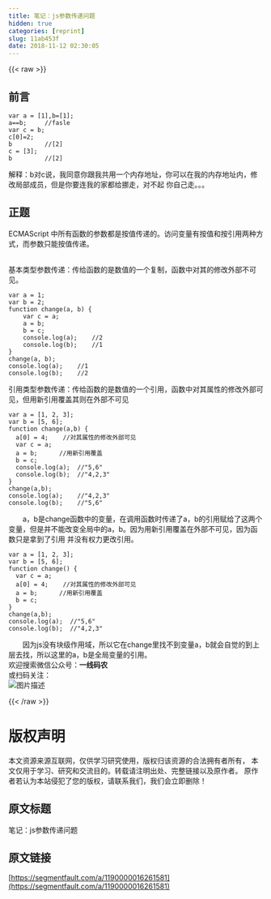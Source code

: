 ```yaml
---
title: 笔记：js参数传递问题
hidden: true
categories: [reprint]
slug: 11ab453f
date: 2018-11-12 02:30:05
---
```


{{< raw >}}
<h2><strong>&#x524D;&#x8A00;</strong></h2><pre><code>var a = [1],b=[1];
a==b;     //fasle
var c = b;
c[0]=2;
b         //[2]
c = [3];
b         //[2]</code></pre><p>&#x89E3;&#x91CA;&#xFF1A;b&#x5BF9;c&#x8BF4;&#xFF0C;&#x6211;&#x540C;&#x610F;&#x4F60;&#x8DDF;&#x6211;&#x5171;&#x7528;&#x4E00;&#x4E2A;&#x5185;&#x5B58;&#x5730;&#x5740;&#xFF0C;&#x4F60;&#x53EF;&#x4EE5;&#x5728;&#x6211;&#x7684;&#x5185;&#x5B58;&#x5730;&#x5740;&#x5185;&#xFF0C;&#x4FEE;&#x6539;&#x5C40;&#x90E8;&#x6210;&#x5458;&#xFF0C;&#x4F46;&#x662F;&#x4F60;&#x8981;&#x8FDE;&#x6211;&#x7684;&#x5BB6;&#x90FD;&#x7ED9;&#x632A;&#x8D70;&#xFF0C;&#x5BF9;&#x4E0D;&#x8D77; &#x4F60;&#x81EA;&#x5DF1;&#x8D70;&#x3002;&#x3002;&#x3002;</p><h2><strong>&#x6B63;&#x9898;</strong></h2><p>ECMAScript &#x4E2D;&#x6240;&#x6709;&#x51FD;&#x6570;&#x7684;&#x53C2;&#x6570;&#x90FD;&#x662F;&#x6309;&#x503C;&#x4F20;&#x9012;&#x7684;&#x3002;&#x8BBF;&#x95EE;&#x53D8;&#x91CF;&#x6709;&#x6309;&#x503C;&#x548C;&#x6309;&#x5F15;&#x7528;&#x4E24;&#x79CD;&#x65B9;&#x5F0F;&#xFF0C;&#x800C;&#x53C2;&#x6570;&#x53EA;&#x80FD;&#x6309;&#x503C;&#x4F20;&#x9012;&#x3002;<br>&#x2003;&#x2003;</p><p>&#x57FA;&#x672C;&#x7C7B;&#x578B;&#x53C2;&#x6570;&#x4F20;&#x9012;&#xFF1A;&#x4F20;&#x7ED9;&#x51FD;&#x6570;&#x7684;&#x662F;&#x6570;&#x503C;&#x7684;&#x4E00;&#x4E2A;&#x590D;&#x5236;&#xFF0C;&#x51FD;&#x6570;&#x4E2D;&#x5BF9;&#x5176;&#x7684;&#x4FEE;&#x6539;&#x5916;&#x90E8;&#x4E0D;&#x53EF;&#x89C1;&#x3002;</p><pre><code>var a = 1;
var b = 2;
function change(a, b) {
    var c = a;
    a = b;
    b = c;
    console.log(a);    //2
    console.log(b);    //1
}
change(a, b);
console.log(a);    //1
console.log(b);    //2
</code></pre><p>&#x5F15;&#x7528;&#x7C7B;&#x578B;&#x53C2;&#x6570;&#x4F20;&#x9012;&#xFF1A;&#x4F20;&#x7ED9;&#x51FD;&#x6570;&#x7684;&#x662F;&#x6570;&#x503C;&#x7684;&#x4E00;&#x4E2A;&#x5F15;&#x7528;&#xFF0C;&#x51FD;&#x6570;&#x4E2D;&#x5BF9;&#x5176;&#x5C5E;&#x6027;&#x7684;&#x4FEE;&#x6539;&#x5916;&#x90E8;&#x53EF;&#x89C1;&#xFF0C;&#x4F46;&#x7528;&#x65B0;&#x5F15;&#x7528;&#x8986;&#x76D6;&#x5176;&#x5219;&#x5728;&#x5916;&#x90E8;&#x4E0D;&#x53EF;&#x89C1;</p><pre><code>var a = [1, 2, 3];
var b = [5, 6];
function change(a,b) {
  a[0] = 4;    //&#x5BF9;&#x5176;&#x5C5E;&#x6027;&#x7684;&#x4FEE;&#x6539;&#x5916;&#x90E8;&#x53EF;&#x89C1; 
  var c = a;
  a = b;      //&#x7528;&#x65B0;&#x5F15;&#x7528;&#x8986;&#x76D6;
  b = c;
  console.log(a);  //&quot;5,6&quot;        
  console.log(b);  //&quot;4,2,3&quot;
}
change(a,b);
console.log(a);    //&quot;4,2,3&quot;
console.log(b);    //&quot;5,6&quot;
</code></pre><p>&#x2003;&#x2003;a&#xFF0C;b&#x662F;change&#x51FD;&#x6570;&#x4E2D;&#x7684;&#x53D8;&#x91CF;&#xFF0C;&#x5728;&#x8C03;&#x7528;&#x51FD;&#x6570;&#x65F6;&#x4F20;&#x9012;&#x4E86;a&#xFF0C;b&#x7684;&#x5F15;&#x7528;&#x8D4B;&#x7ED9;&#x4E86;&#x8FD9;&#x4E24;&#x4E2A;&#x53D8;&#x91CF;&#xFF0C;&#x4F46;&#x662F;&#x5E76;&#x4E0D;&#x80FD;&#x6539;&#x53D8;&#x5168;&#x5C40;&#x4E2D;&#x7684;a&#xFF0C;b&#x3002;&#x56E0;&#x4E3A;&#x7528;&#x65B0;&#x5F15;&#x7528;&#x8986;&#x76D6;&#x5728;&#x5916;&#x90E8;&#x4E0D;&#x53EF;&#x89C1;&#xFF0C;&#x56E0;&#x4E3A;&#x51FD;&#x6570;&#x53EA;&#x662F;&#x62FF;&#x5230;&#x4E86;&#x5F15;&#x7528; &#x5E76;&#x6CA1;&#x6709;&#x6743;&#x529B;&#x66F4;&#x6539;&#x5F15;&#x7528;&#x3002;</p><pre><code>var a = [1, 2, 3];
var b = [5, 6];
function change() {
  var c = a;
  a[0] = 4;    //&#x5BF9;&#x5176;&#x5C5E;&#x6027;&#x7684;&#x4FEE;&#x6539;&#x5916;&#x90E8;&#x53EF;&#x89C1; 
  a = b;      //&#x7528;&#x65B0;&#x5F15;&#x7528;&#x8986;&#x76D6;
  b = c;
}
change(a,b);
console.log(a);  //&quot;5,6&quot; 
console.log(b);  //&quot;4,2,3&quot;
</code></pre><p>&#x2003;&#x2003;&#x56E0;&#x4E3A;js&#x6CA1;&#x6709;&#x5757;&#x7EA7;&#x4F5C;&#x7528;&#x57DF;&#xFF0C;&#x6240;&#x4EE5;&#x5B83;&#x5728;change&#x91CC;&#x627E;&#x4E0D;&#x5230;&#x53D8;&#x91CF;a&#xFF0C;b&#x5C31;&#x4F1A;&#x81EA;&#x89C9;&#x7684;&#x5230;&#x4E0A;&#x5C42;&#x53BB;&#x627E;&#xFF0C;&#x6240;&#x4EE5;&#x8FD9;&#x91CC;&#x7684;a&#xFF0C;b&#x662F;&#x5168;&#x5C40;&#x53D8;&#x91CF;&#x7684;&#x5F15;&#x7528;&#x3002;<br>&#x6B22;&#x8FCE;&#x641C;&#x7D22;&#x5FAE;&#x4FE1;&#x516C;&#x4F17;&#x53F7;&#xFF1A;<strong>&#x4E00;&#x7EBF;&#x7801;&#x519C;</strong><br>&#x6216;&#x626B;&#x7801;&#x5173;&#x6CE8;&#xFF1A;<br><span class="img-wrap"><img data-src="/img/bVbgoy5?w=258&amp;h=258" src="https://static.alili.tech/img/bVbgoy5?w=258&amp;h=258" alt="&#x56FE;&#x7247;&#x63CF;&#x8FF0;" title="&#x56FE;&#x7247;&#x63CF;&#x8FF0;"></span></p>
{{< /raw >}}

# 版权声明
本文资源来源互联网，仅供学习研究使用，版权归该资源的合法拥有者所有，
本文仅用于学习、研究和交流目的。转载请注明出处、完整链接以及原作者。
原作者若认为本站侵犯了您的版权，请联系我们，我们会立即删除！

## 原文标题
笔记：js参数传递问题

## 原文链接
[https://segmentfault.com/a/1190000016261581](https://segmentfault.com/a/1190000016261581)


